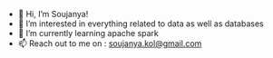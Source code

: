 - 👋 Hi, I’m Soujanya!
- 👀 I’m interested in everything related to data as well as databases
- 🌱 I’m currently learning apache spark
- 📫 Reach out to me on : soujanya.kol@gmail.com


<!---
sou-13/sou-13 is a ✨ special ✨ repository because its `README.md` (this file) appears on your GitHub profile.
You can click the Preview link to take a look at your changes.
--->
